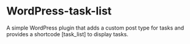# WordPress-task-list
A simple WordPress plugin that adds a custom post type for tasks and provides a shortcode [task_list] to display tasks.
